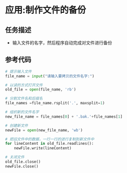 # 应用:制作文件的备份

## 任务描述

- 输入文件的名字，然后程序自动完成对文件进行备份

## 参考代码

```python
# 提示输入文件
file_name = input("请输入要拷贝的文件名字:")

# 以读的方式打开文件
old_file = open(file_name, 'rb')

# 分割文件名和后缀名
file_names =file_name.rsplit('.', maxsplit=1)

# 组织新的文件名字
new_file_name = file_names[0] + '.bak.'+file_names[1]

# 创建新文件
newFile = open(new_file_name, 'wb')

# 把旧文件中的数据，一行一行的进行复制到新文件中
for lineContent in old_file.readlines():
    newFile.write(lineContent)

# 关闭文件
old_file.close()
newFile.close()
```